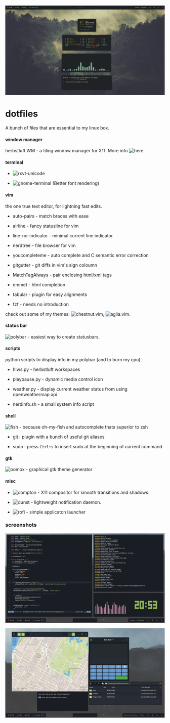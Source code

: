 ![scrot](images/scrot.png)

# dotfiles

A bunch of files that are essential to my linux box.

#### window manager

herbstluft WM - a tiling window manager for X11. More info ![here](https://www.herbstluftwm.org/).



#### terminal

- ![rxvt-unicode](https://wiki.archlinux.org/index.php/rxvt-unicode)

- ![gnome-terminal](https://en.wikipedia.org/wiki/GNOME_Terminal) (Better font rendering)



#### vim

the one true text editor, for lightning fast edits.

 - auto-pairs - match braces with ease
 
 - airline - fancy statusline for vim
 
 - line-no-indicator - minimal current line indicator
 
 - nerdtree - file browser for vim
 
 - youcompleteme - auto complete and C semantic error correction
 
 - gitgutter - git diffs in vim's sign coloumn
 
 - MatchTagAlways - pair enclosing html/xml tags
 
 - emmet - html completion
 
 - tabular - plugin for easy alignments
 
 - fzf - needs no introduction

check out some of my themes: ![chestnut.vim](https://github.com/NerdyPepper/chestnut.vim), 
![aglia.vim](https://github.com/NerdyPepper/agila.vim).



#### status bar

![polybar](https://github.com/jaagr/polybar) - easiest way to create statusbars.



#### scripts

python scripts to display info in my polybar (and to burn my cpu).

 - hlws.py - herbstluft workspaces
 
 - playpause.py - dynamic media control icon
 
 - weather.py - display current weather status from using openweathermap api
 
 - nerdinfo.sh - a small system info script



#### shell

![fish](https://fishshell.com/) - because oh-my-fish and autocomplete thats superior to zsh

 - git : plugin with a bunch of useful git aliases
  
 - sudo : press  ```Ctrl+s```  to insert sudo at the beginning of current command



#### gtk 
![oomox](https://github.com/actionless/oomox) - graphical gtk theme generator



#### misc

- ![compton](https://github.com/chjj/compton) - X11 compositor for smooth transitions and shadows.

- ![dunst](https://dunst-project.org/) - lightweight notification daemon.

- ![rofi](https://github.com/DaveDavenport/rofi) - simple applicaton launcher



### screenshots
![scrot](images/scrot2.png)

![scrot_gtk](images/scrot_gtk.png)
